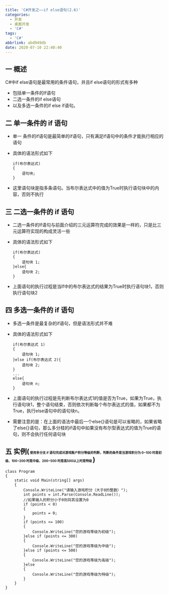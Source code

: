 ```yaml
---
title: 'C#开发之——if else语句(2.6)'
categories:
  - 开发
  - 桌面开发
  - 'C#'
tags:
  - 'C#'
abbrlink: abd949db
date: 2020-07-10 22:40:40
---
```

## 一 概述

C#中if else语句是最常用的条件语句，并且if else语句的形式有多种

* 包括单一条件的If语句
* 二选一条件的if else语句
* 以及多选一条件的if else if语句。

<!--more-->

## 二 单一条件的 if 语句

* 单一 条件的if语句是最简单的if语句，只有满足if语句中的条件才能执行相应的语句

* 具体的语法形式如下

  ```
  if(布尔表达式)
  {
      语句块;
  }
  ```

* 这里语句块是指多条语句。当布尔表达式中的值为True时执行语句块中的内容，否则不执行

## 三 二选一条件的 if 语句

* 二选一条件的If语句与前面介绍的三元运算符完成的效果是一样的，只是比三元运算符实现的构成灵活一些

* 具体的语法形式如下

  ```
  if(布尔表达式)
  {
      语句块 1;
  }else{
      语句块 2;
  }
  ```

* 上面语句的执行过程是当If中的布尔表达式的结果为True时执行语句块1，否则执行语句块2

## 四 多选一条件的 if 语句

* 多选一条件是最复杂的if语句，但是语法形式并不难

* 具体的语法形式如下

  ```
  if(布尔表达式 1)
  {
      语句块 1;
  }else if(布尔表达式 2){
      语句块 2;
  }
  ...
  else{
      语句块 n;
  }
  ```

* 上面语句的执行过程是先判断布尔表达式1的值是否为True，如果为True，执行语句块1，整个语句结束，否则依次判断每个布尔表达式的值，如果都不为True，执行else语句中的语句块n。

* 需要注意的是：在上面的语法中最后一个else{}语句是可以省略的，如果省略了else{}语句，那么多分枝的if语句中如果没有布尔型表达式的值为True的语句，则不会执行任何语句块

## 五 实例(<font size=1> 使用多分支 if 语句完成对游戏账户积分等级的判断，判断的条件是当游戏积分为 0~100 时是初级、100~200 时是中级、200~500 时是高500以上时是特级 </font>)

```
class Program
{
    static void Main(string[] args)
    {
        Console.WriteLine("请输入游戏积分（大于0的整数）");
        int points = int.Parse(Console.ReadLine());
        //如果输入的积分小于0则将其设置为0
        if (points < 0)
        {
            points = 0;
        }
        if (points <= 100)
        {
            Console.WriteLine("您的游戏等级为初级");
        }else if (points <= 300)
        {
            Console.WriteLine("您的游戏等级为中级");
        }else if (points <= 500)
        {
            Console.WriteLine("您的游戏等级为高级");
        }else
        {
            Console.WriteLine("您的游戏等级为特级");
        }
    }
}
```
